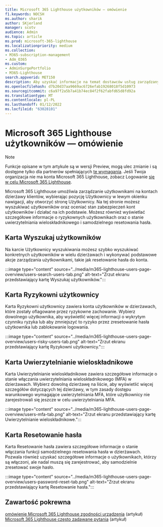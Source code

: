 ```yaml
---
title: Microsoft 365 Lighthouse użytkowników — omówienie
f1.keywords: NOCSH
ms.author: sharik
author: SKjerland
manager: scotv
audience: Admin
ms.topic: article
ms.prod: microsoft-365-lighthouse
ms.localizationpriority: medium
ms.collection:
- M365-subscription-management
- Adm_O365
ms.custom:
- AdminSurgePortfolio
- M365-Lighthouse
search.appverid: MET150
description: Aby uzyskać informacje na temat dostawców usług zarządzanych (MSP) używających Microsoft 365 Lighthouse, dowiedz się więcej o stronie Użytkownicy.
ms.openlocfilehash: d7b20d37aa9669ac6726efab19268018f5d10973
ms.sourcegitcommit: c6a97f2a5b7a41b74ec84f2f62fabfd65d8fd92a
ms.translationtype: MT
ms.contentlocale: pl-PL
ms.lasthandoff: 01/12/2022
ms.locfileid: "63028101"
---
```

# <a name="microsoft-365-lighthouse-users-page-overview"></a>Microsoft 365 Lighthouse użytkowników — omówienie 

> [!NOTE]
> Funkcje opisane w tym artykule są w wersji Preview, mogą ulec zmianie i są dostępne tylko dla partnerów spełniających [te wymagania](m365-lighthouse-requirements.md). Jeśli Twoja organizacja nie ma konta Microsoft 365 Lighthouse, zobacz Logowanie [się w celu Microsoft 365 Lighthouse](m365-lighthouse-sign-up.md).

Microsoft 365 Lighthouse umożliwia zarządzanie użytkownikami na kontach dzierżawy klientów, wybierając  pozycję Użytkownicy w lewym okienku nawigacji, aby otworzyć stronę Użytkownicy. Na tej stronie możesz wyszukiwać użytkowników oraz oceniać stan zabezpieczeń kont użytkowników i działać na ich podstawie. Możesz również wyświetlać szczegółowe informacje o ryzykownych użytkownikach oraz o stanie uwierzytelniania wieloskładnikowego i samodzielnego resetowania hasła.  
  
## <a name="search-users-tab"></a>Karta Wyszukaj użytkowników  
  
Na karcie Użytkownicy wyszukiwania możesz szybko wyszukiwać konkretnych użytkowników w wielu dzierżawach i wykonywać podstawowe akcje zarządzania użytkownikami, takie jak resetowanie hasła do konta.

:::image type="content" source="../media/m365-lighthouse-users-page-overview/users-search-users-tab.png" alt-text="Zrzut ekranu przedstawiający kartę Wyszukaj użytkowników.":::

## <a name="risky-users-tab"></a>Karta Ryzykowni użytkownicy

Karta Ryzykowni użytkownicy zawiera konta użytkowników w dzierżawach, które zostały oflagowane przez ryzykowne zachowanie. Wybierz dowolnego użytkownika, aby wyświetlić więcej informacji o wykrytym czynniku ryzyka lub aby zmniejszyć to ryzyko przez zresetowanie hasła użytkownika lub zablokowanie logowania.

:::image type="content" source="../media/m365-lighthouse-users-page-overview/users-risky-users-tab.png" alt-text="Zrzut ekranu przedstawiający kartę Ryzykowni użytkownicy.":::

## <a name="multifactor-authentication-tab"></a>Karta Uwierzytelnianie wieloskładnikowe

Karta Uwierzytelnianie wieloskładnikowe zawiera szczegółowe informacje o stanie włączania uwierzytelniania wieloskładnikowego (MFA) w dzierżawach. Wybierz dowolną dzierżawę na liście, aby wyświetlić więcej szczegółów dotyczących tej dzierżawy, w tym zasady dostępu warunkowego wymagające uwierzytelniania MFA, które użytkownicy nie zarejestrowali się jeszcze w celu uwierzytelniania MFA.

:::image type="content" source="../media/m365-lighthouse-users-page-overview/users-mfa-tab.png" alt-text="Zrzut ekranu przedstawiający kartę Uwierzytelnianie wieloskładnikowe.":::

## <a name="password-reset-tab"></a>Karta Resetowanie hasła

Karta Resetowanie hasła zawiera szczegółowe informacje o stanie włączania funkcji samodzielnego resetowania hasła w dzierżawach. Pozwala również uzyskać szczegółowe informacje o użytkownikach, którzy są włączoni, ale nadal muszą się zarejestrować, aby samodzielnie zresetować swoje hasło.

:::image type="content" source="../media/m365-lighthouse-users-page-overview/users-password-reset-tab.png" alt-text="Zrzut ekranu przedstawiający kartę Resetowanie hasła.":::

## <a name="related-content"></a>Zawartość pokrewna

[omówienie Microsoft 365 Lighthouse zgodności urządzenia](m365-lighthouse-device-compliance-page-overview.md) (artykuł)\
[Microsoft 365 Lighthouse często zadawane pytania](m365-lighthouse-faq.yml) (artykuł)
